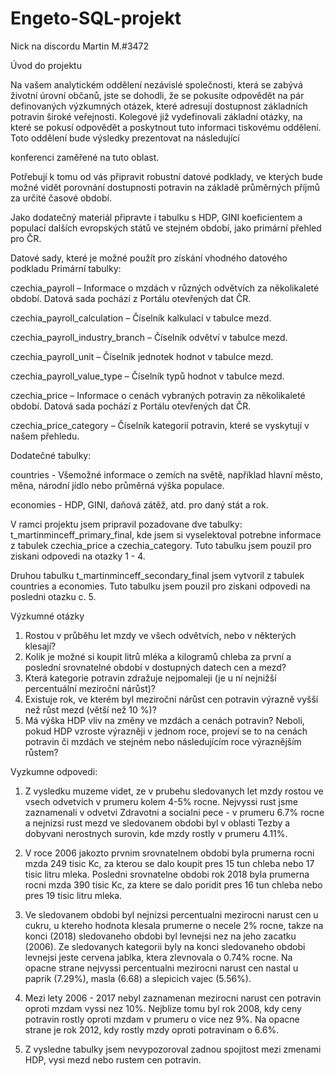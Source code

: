# Engeto-SQL-projekt
Nick na discordu Martin M.#3472

Úvod do projektu

Na vašem analytickém oddělení nezávislé společnosti, která se zabývá životní úrovní občanů, 
jste se dohodli, že se pokusíte odpovědět na pár definovaných výzkumných otázek, 
které adresují dostupnost základních potravin široké veřejnosti. 
Kolegové již vydefinovali základní otázky, na které se pokusí odpovědět a poskytnout 
tuto informaci tiskovému oddělení. Toto oddělení bude výsledky prezentovat na následující 

konferenci zaměřené na tuto oblast.

Potřebují k tomu od vás připravit robustní datové podklady, ve kterých bude možné vidět 
porovnání dostupnosti potravin na základě průměrných příjmů za určité časové období.

Jako dodatečný materiál připravte i tabulku s HDP, GINI koeficientem a populací dalších 
evropských států ve stejném období, jako primární přehled pro ČR.

Datové sady, které je možné použít pro získání vhodného datového podkladu
Primární tabulky:

czechia_payroll – Informace o mzdách v různých odvětvích za několikaleté období. Datová sada pochází z Portálu otevřených dat ČR.

czechia_payroll_calculation – Číselník kalkulací v tabulce mezd.

czechia_payroll_industry_branch – Číselník odvětví v tabulce mezd.

czechia_payroll_unit – Číselník jednotek hodnot v tabulce mezd.

czechia_payroll_value_type – Číselník typů hodnot v tabulce mezd.

czechia_price – Informace o cenách vybraných potravin za několikaleté období. Datová sada pochází z Portálu otevřených dat ČR.

czechia_price_category – Číselník kategorií potravin, které se vyskytují v našem přehledu.


Dodatečné tabulky:

countries - Všemožné informace o zemích na světě, například hlavní město, měna, národní jídlo nebo průměrná výška populace.

economies - HDP, GINI, daňová zátěž, atd. pro daný stát a rok.

V ramci projektu jsem pripravil pozadovane dve tabulky: t_martinminceff_primary_final, kde jsem si
vyselektoval potrebne informace z tabulek czechia_price a czechia_category. Tuto tabulku jsem pouzil 
pro ziskani odpovedi na otazky 1 - 4.

Druhou tabulku t_martinminceff_secondary_final jsem vytvoril z tabulek countries a economies. Tuto tabulku
jsem pouzil pro ziskani odpovedi na posledni otazku c. 5.


Výzkumné otázky
1. Rostou v průběhu let mzdy ve všech odvětvích, nebo v některých klesají?
2. Kolik je možné si koupit litrů mléka a kilogramů chleba za první a poslední 
srovnatelné období v dostupných datech cen a mezd?
3. Která kategorie potravin zdražuje nejpomaleji (je u ní nejnižší percentuální meziroční nárůst)? 
4. Existuje rok, ve kterém byl meziroční nárůst cen potravin výrazně vyšší než růst mezd
(větší než 10 %)?
5. Má výška HDP vliv na změny ve mzdách a cenách potravin? Neboli, pokud HDP vzroste 
výrazněji v jednom roce, projeví se to na cenách potravin či mzdách ve stejném 
nebo následujícím roce výraznějším růstem?


Vyzkumne odpovedi:

1. Z vysledku muzeme videt, ze v prubehu sledovanych let mzdy rostou ve vsech odvetvich v prumeru 
kolem 4-5% rocne. Nejvyssi rust jsme zaznamenali v odvetvi Zdravotni a socialni pece - v prumeru 6.7%
rocne a nejnizsi rust mezd  ve sledovanem obdobi byl v oblasti Tezby a dobyvani nerostnych surovin,
kde mzdy rostly v prumeru 4.11%.

2. V roce 2006 jakozto prvnim srovnatelnem obdobi byla prumerna rocni mzda 249 tisic Kc, za kterou se
dalo koupit pres 15 tun chleba nebo 17 tisic litru mleka. Posledni srovnatelne obdobi rok 2018
byla prumerna rocni mzda 390 tisic Kc, za ktere se dalo poridit pres 16 tun chleba nebo pres 
19 tisic litru mleka.

3. Ve sledovanem obdobi byl nejnizsi percentualni mezirocni narust cen u cukru, u ktereho hodnota
klesala prumerne o necele 2% rocne, takze na konci (2018) sledovaneho obdobi byl levnejsi nez na 
jeho zacatku (2006). Ze sledovanych kategorii byly na konci sledovaneho obdobi levnejsi jeste 
cervena jablka, ktera zlevnovala o 0.74% rocne. Na opacne strane nejvyssi percentualni mezirocni 
narust cen nastal u paprik (7.29%), masla (6.68) a slepicich vajec (5.56%).

4. Mezi lety 2006 - 2017 nebyl zaznamenan mezirocni narust cen potravin oproti mzdam vyssi nez 10%.
Nejblize tomu byl rok 2008, kdy ceny potravin rostly oproti mzdam v prumeru o vice nez 9%. Na opacne
strane je rok 2012, kdy rostly mzdy oproti potravinam o 6.6%.

5. Z vysledne tabulky jsem nevypozoroval zadnou spojitost mezi zmenami HDP, vysi mezd nebo
rustem cen potravin.


